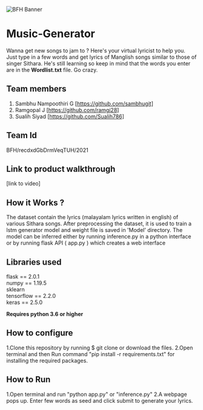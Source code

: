 ![BFH Banner](https://trello-attachments.s3.amazonaws.com/542e9c6316504d5797afbfb9/542e9c6316504d5797afbfc1/39dee8d993841943b5723510ce663233/Frame_19.png)
# Music-Generator
Wanna get new songs to jam to ? Here's your virtual lyricist to help you. Just type in a few words and get lyrics of Manglish songs similar to those of singer Sithara. He's still learning so keep in mind that the words you enter are in the **Wordlist.txt** file. Go crazy.

## Team members
1. Sambhu Nampoothiri G [https://github.com/sambhugit]
2. Ramgopal J [https://github.com/ramgj28]
3. Sualih Siyad [https://github.com/Sualih786]
## Team Id
BFH/recdxdGbDrmVeqTUH/2021
## Link to product walkthrough
[link to video]
## How it Works ?
The dataset contain the lyrics (malayalam lyrics written in english) of various Sithara songs. After preprocessing the dataset, it is used to train a lstm generator model and weight file is saved in 'Model' directory. The model can be inferred either by running inference.py in a python interface or by running flask API ( app.py ) which creates a web interface
## Libraries used
flask == 2.0.1  
numpy == 1.19.5  
sklearn    
tensorflow == 2.2.0    
keras == 2.5.0

**Requires python 3.6 or higher**

## How to configure
1.Clone this repository by running $ git clone  or download the files.
2.Open terminal and then Run command "pip install -r requirements.txt" for installing the required packages.
## How to Run
1.Open terminal and run "python app.py" or "inference.py"
2.A webpage pops up. Enter few words as seed and click submit to generate your lyrics.


